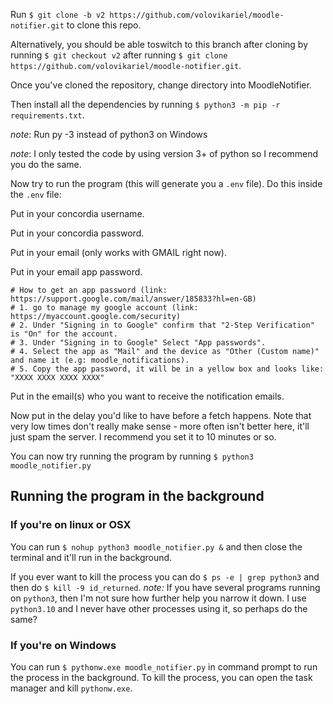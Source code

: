 Run `$ git clone -b v2 https://github.com/volovikariel/moodle-notifier.git` to clone this repo.

Alternatively, you should be able toswitch to this branch after cloning by running `$ git checkout v2` after running `$ git clone https://github.com/volovikariel/moodle-notifier.git`.

Once you've cloned the repository, change directory into MoodleNotifier.

Then install all the dependencies by running 
`$ python3 -m pip -r requirements.txt`.

*note*: Run py -3 instead of python3 on Windows

*note*: I only tested the code by using version 3+ of python so I recommend you do the same. 

Now try to run the program (this will generate you a `.env` file). Do this inside the `.env` file:

Put in your concordia username.

Put in your concordia password.

Put in your email (only works with GMAIL right now).

Put in your email app password.
```
# How to get an app password (link: https://support.google.com/mail/answer/185833?hl=en-GB)
# 1. go to manage my google account (link: https://myaccount.google.com/security)
# 2. Under "Signing in to Google" confirm that "2-Step Verification" is "On" for the account.
# 3. Under "Signing in to Google" Select "App passwords".
# 4. Select the app as "Mail" and the device as "Other (Custom name)" and name it (e.g: moodle_notifications).
# 5. Copy the app password, it will be in a yellow box and looks like: "XXXX XXXX XXXX XXXX"
```
Put in the email(s) who you want to receive the notification emails.

Now put in the delay you'd like to have before a fetch happens. Note that very low times don't really make sense - more often isn't better here, it'll just spam the server. I recommend you set it to 10 minutes or so.

You can now try running the program by running `$ python3 moodle_notifier.py`

## Running the program in the background
### If you're on linux or OSX
You can run `$ nohup python3 moodle_notifier.py &` 
and then close the terminal and it'll run in the background.

If you ever want to kill the process you can do `$ ps -e | grep python3` and then do `$ kill -9 id_returned`.
*note:* If you have several programs running on `python3`, then I'm not sure how further help you narrow it down. I use `python3.10` and I never have other processes using it, so perhaps do the same?

### If you're on Windows
You can run `$ pythonw.exe moodle_notifier.py` in command prompt to run the process in the background.
To kill the process, you can open the task manager and kill `pythonw.exe`.
